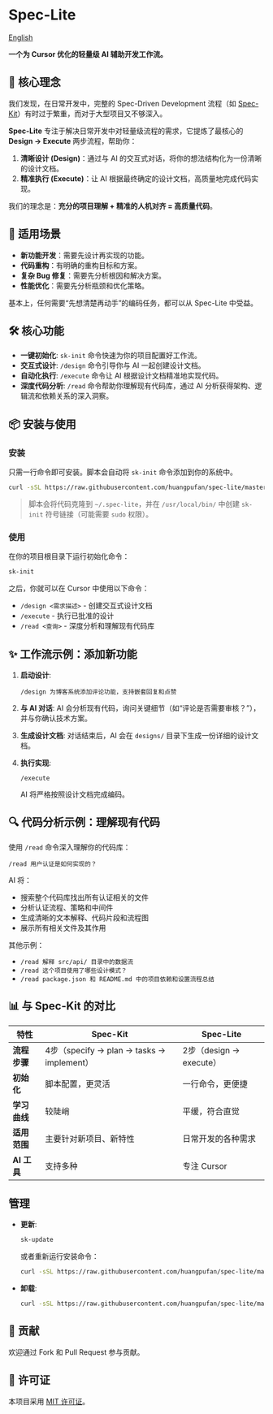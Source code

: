 # Spec-Lite

[English](./README.en.md)

**一个为 Cursor 优化的轻量级 AI 辅助开发工作流。**

## 🎯 核心理念

我们发现，在日常开发中，完整的 Spec-Driven Development 流程（如 [Spec-Kit](https://github.com/github/spec-kit)）有时过于繁重，而对于大型项目又不够深入。

**Spec-Lite** 专注于解决日常开发中对轻量级流程的需求，它提炼了最核心的 **Design → Execute** 两步流程，帮助你：

1.  **清晰设计 (Design)**：通过与 AI 的交互式对话，将你的想法结构化为一份清晰的设计文档。
2.  **精准执行 (Execute)**：让 AI 根据最终确定的设计文档，高质量地完成代码实现。

我们的理念是：**充分的项目理解 + 精准的人机对齐 = 高质量代码**。

## 🚀 适用场景

- **新功能开发**：需要先设计再实现的功能。
- **代码重构**：有明确的重构目标和方案。
- **复杂 Bug 修复**：需要先分析根因和解决方案。
- **性能优化**：需要先分析瓶颈和优化策略。

基本上，任何需要“先想清楚再动手”的编码任务，都可以从 Spec-Lite 中受益。

## 🛠️ 核心功能

- **一键初始化**: `sk-init` 命令快速为你的项目配置好工作流。
- **交互式设计**: `/design` 命令引导你与 AI 一起创建设计文档。
- **自动化执行**: `/execute` 命令让 AI 根据设计文档精准地实现代码。
- **深度代码分析**: `/read` 命令帮助你理解现有代码库，通过 AI 分析获得架构、逻辑流和依赖关系的深入洞察。

## 📦 安装与使用

### 安装

只需一行命令即可安装。脚本会自动将 `sk-init` 命令添加到你的系统中。

```bash
curl -sSL https://raw.githubusercontent.com/huangpufan/spec-lite/master/install.sh | bash
```
> 脚本会将代码克隆到 `~/.spec-lite`，并在 `/usr/local/bin/` 中创建 `sk-init` 符号链接（可能需要 `sudo` 权限）。

### 使用

在你的项目根目录下运行初始化命令：

```bash
sk-init
```

之后，你就可以在 Cursor 中使用以下命令：
- `/design <需求描述>` - 创建交互式设计文档
- `/execute` - 执行已批准的设计
- `/read <查询>` - 深度分析和理解现有代码库

## ✨ 工作流示例：添加新功能

1.  **启动设计**:
    ```
    /design 为博客系统添加评论功能，支持嵌套回复和点赞
    ```

2.  **与 AI 对话**: AI 会分析现有代码，询问关键细节（如“评论是否需要审核？”），并与你确认技术方案。

3.  **生成设计文档**: 对话结束后，AI 会在 `designs/` 目录下生成一份详细的设计文档。

4.  **执行实现**:
    ```
    /execute
    ```
    AI 将严格按照设计文档完成编码。

## 🔍 代码分析示例：理解现有代码

使用 `/read` 命令深入理解你的代码库：

```
/read 用户认证是如何实现的？
```

AI 将：
- 搜索整个代码库找出所有认证相关的文件
- 分析认证流程、策略和中间件
- 生成清晰的文本解释、代码片段和流程图
- 展示所有相关文件及其作用

其他示例：
- `/read 解释 src/api/ 目录中的数据流`
- `/read 这个项目使用了哪些设计模式？`
- `/read package.json 和 README.md 中的项目依赖和设置流程总结`

## 📊 与 Spec-Kit 的对比

| 特性 | Spec-Kit | Spec-Lite |
|---|---|---|
| **流程步骤** | 4步（specify → plan → tasks → implement） | 2步（design → execute） |
| **初始化** | 脚本配置，更灵活 | 一行命令，更便捷 |
| **学习曲线** | 较陡峭 | 平缓，符合直觉 |
| **适用范围** | 主要针对新项目、新特性 | 日常开发的各种需求 |
| **AI 工具** | 支持多种 | 专注 Cursor |

## 管理

- **更新**: 
  ```bash
  sk-update
  ```
  或者重新运行安装命令：
  ```bash
  curl -sSL https://raw.githubusercontent.com/huangpufan/spec-lite/master/install.sh | bash
  ```
- **卸载**:
  ```bash
  curl -sSL https://raw.githubusercontent.com/huangpufan/spec-lite/master/uninstall.sh | bash
  ```

## 🤝 贡献

欢迎通过 Fork 和 Pull Request 参与贡献。

## 📝 许可证

本项目采用 [MIT 许可证](LICENSE)。

